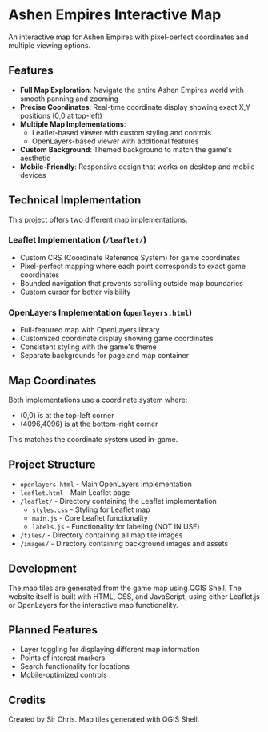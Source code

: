 # Ashen Empires Interactive Map

An interactive map for Ashen Empires with pixel-perfect coordinates and multiple viewing options.

## Features

- **Full Map Exploration**: Navigate the entire Ashen Empires world with smooth panning and zooming
- **Precise Coordinates**: Real-time coordinate display showing exact X,Y positions (0,0 at top-left)
- **Multiple Map Implementations**: 
  - Leaflet-based viewer with custom styling and controls
  - OpenLayers-based viewer with additional features
- **Custom Background**: Themed background to match the game's aesthetic
- **Mobile-Friendly**: Responsive design that works on desktop and mobile devices

## Technical Implementation

This project offers two different map implementations:

### Leaflet Implementation (`/leaflet/`)

- Custom CRS (Coordinate Reference System) for game coordinates
- Pixel-perfect mapping where each point corresponds to exact game coordinates
- Bounded navigation that prevents scrolling outside map boundaries
- Custom cursor for better visibility

### OpenLayers Implementation (`openlayers.html`)

- Full-featured map with OpenLayers library
- Customized coordinate display showing game coordinates
- Consistent styling with the game's theme
- Separate backgrounds for page and map container

## Map Coordinates

Both implementations use a coordinate system where:
- (0,0) is at the top-left corner
- (4096,4096) is at the bottom-right corner

This matches the coordinate system used in-game.

## Project Structure

- `openlayers.html` - Main OpenLayers implementation
- `leaflet.html` - Main Leaflet page
- `/leaflet/` - Directory containing the Leaflet implementation
  - `styles.css` - Styling for Leaflet map
  - `main.js` - Core Leaflet functionality
  - `labels.js` - Functionality for labeling (NOT IN USE)
- `/tiles/` - Directory containing all map tile images
- `/images/` - Directory containing background images and assets

## Development

The map tiles are generated from the game map using QGIS Shell. The website itself is built with HTML, CSS, and JavaScript, using either Leaflet.js or OpenLayers for the interactive map functionality.

## Planned Features

- Layer toggling for displaying different map information
- Points of interest markers
- Search functionality for locations
- Mobile-optimized controls

## Credits

Created by Sir Chris. Map tiles generated with QGIS Shell.
